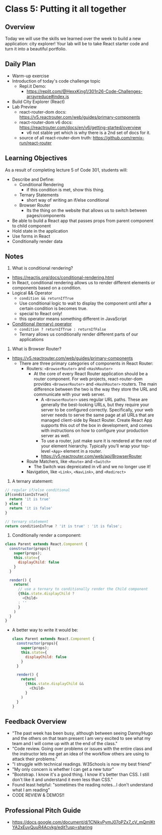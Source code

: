# Class 5: Putting it all together

## Overview

Today we will use the skills we learned over the week to build a new application: city explorer! Your lab will be to take React starter code and turn it into a beautiful portfolio.

## Daily Plan

- Warm-up exercise
- Introduction of today's code challenge topic
  - Repl.it Demo:
    - <https://replit.com/@HexxKing1/301n26-Code-Challenges-arrayreduce#index.js>
- Build City Explorer (React)
- Lab Preview
  - react-router-dom docs: <https://v5.reactrouter.com/web/guides/primary-components>
  - react-router-dom v6 docs: <https://reactrouter.com/docs/en/v6/getting-started/overview>
    - v6 not stable yet which is why there is a 2nd set of docs for it.
  - source of all react-router-dom truth: <https://github.com/remix-run/react-router>

## Learning Objectives

As a result of completing lecture 5 of Code 301, students will:

- Describe and Define:
  - Conditional Rendering
    - if this condition is met, show this thing.
  - Ternary Statements
    - short way of writing an if/else conditional
  - Browser Router
    - Its the thing on the website that allows us to switch between pages/components
- Be able to build a React app that passes props from parent component to child component
- Hold state in the application
- Use forms in React
- Conditionally render data

## Notes

1. What is conditional rendering?

- <https://reactjs.org/docs/conditional-rendering.html>
- In React, conditional rendering allows us to render different elements or components based on a condition.
- Logical && Operator
  - `condition && returnIfTrue`
  - Use conditional logic to wait to display the component until after a certain condition is becomes true.
  - special to React only!
  - this operator means something different in JavaScript
- [Conditional (ternary) operator](https://developer.mozilla.org/en-US/docs/Web/JavaScript/Reference/Operators/Conditional_Operator)
  - `condition ? returnIfTrue : returnIfFalse`
  - Ternary allows us conditionally render different parts of our applications

1. What is Browser Router?

- <https://v5.reactrouter.com/web/guides/primary-components>
  - There are three primary categories of components in React Router:
    - Routers: `<BrowserRouter>` and `<HashRouter>`
      - At the core of every React Router application should be a router component. For web projects, react-router-dom provides `<BrowserRouter>` and `<HashRouter>` routers. The main difference between the two is the way they store the URL and communicate with your web server.
        - A `<BrowserRouter>` uses regular URL paths. These are generally the best-looking URLs, but they require your server to be configured correctly. Specifically, your web server needs to serve the same page at all URLs that are managed client-side by React Router. Create React App supports this out of the box in development, and comes with instructions on how to configure your production server as well.
        - To use a router, just make sure it is rendered at the root of your element hierarchy. Typically you’ll wrap your top-level `<App>` element in a router.
        - <https://v5.reactrouter.com/web/api/BrowserRouter>
    - Route Matchers, like `<Route>` and `<Switch>`
      - The Switch was depreicated in v6 and we no longer use it!
    - Navigation, like `<Link>`, `<NavLink>`, and `<Redirect>`

1. A ternary statement:

  ```javaScript
  // regular if/else conditional
  if(conditionIsTrue){
    return 'it is true'
  } else {
    return 'it is false'
  }

  // ternary statement
  return conditionIsTrue ? 'it is true' : 'it is false';
  ```

1. Conditionally render a component:

  ```javaScript
  class Parent extends React.Component {
    constructor(props){
      super(props);
      this.state={
        displayChild: false
      }
    }

    render() {
      return(
        // use a ternary to conditionally render the Child component
        {this.state.displayChild ?
          <Child>
        : ''
        }
      )
    }
  }
  ```

- A better way to write it would be:

  ```javaScript
  class Parent extends React.Component {
    constructor(props){
      super(props);
      this.state={
        displayChild: false
      }
    }

    render() {
      return(
        {this.state.displayChild &&
          <Child>
        }
      )
    }
  }
  ```

## Feedback Overview

- "The past week has been busy, although between seeing Danny/Hugo and the others on that team present I am very excited to see what my team and I will come up with at the end of the class."
- "Code review. Going over problems or issues with the entire class and the instructor lets me get an idea of the workflow others are using to attack their problems."
- "I struggle with technical readings. W3Schools is now my best friend"
- "My only concern is whether I can get a new tutor"
- "Bootstrap. I know it's a good thing. I know it's better than CSS. I still don't like it and understand it even less than CSS."
- Found least helpful: "sometimes the reading notes...I don't understand what I am reading"
- CODE REVIEW & DEMOS!!

## Professional Pitch Guide

- <https://docs.google.com/document/d/1CNjkvPymJ07oPZx7_cV_mQmIKtYA2xEuyQuuR4Acvkg/edit?usp=sharing>
